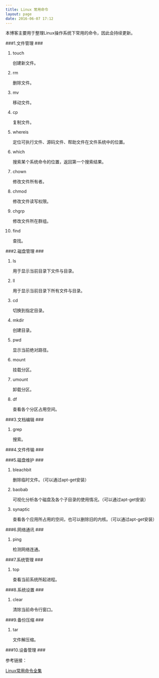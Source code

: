 ```yaml
---
title: Linux 常用命令
layout: page
date: 2016-06-07 17:12
---
```


本博客主要用于整理Linux操作系统下常用的命令，因此会持续更新。

###1.文件管理 ###

1. touch

    创建新文件。

2. rm

    删除文件。

3. mv

    移动文件。

4. cp

    复制文件。

5. whereis

    定位可执行文件、源码文件、帮助文件在文件系统中的位置。

6. which

    搜索某个系统命令的位置，返回第一个搜索结果。

7. chown

    修改文件所有者。

8. chmod

    修改文件读写权限。

9. chgrp

    修改文件所在群组。

10. find

    查找。

###2.磁盘管理 ###

1. ls

    用于显示当前目录下文件与目录。

2. ll

    用于显示当前目录下所有文件与目录。

3. cd

    切换到指定目录。

4. mkdir

    创建目录。

5. pwd

    显示当前绝对路径。

6. mount

    挂载分区。

7. umount

    卸载分区。

8. df

    查看各个分区占用空间。

###3.文档编辑 ###

1. grep

    搜索。

###4.文件传输 ###


###5.磁盘维护 ###

1. bleachbit

    删除临时文件。（可以通过apt-get安装）

2. baobab

    可视化分析各个磁盘及各个子目录的使用情况。（可以通过apt-get安装）

3. synaptic

    查看各个应用所占用的空间，也可以删除旧的内核。（可以通过apt-get安装）

###6.网络通讯 ###

1. ping

    检测网络连通。

###7.系统管理 ###

1. top

    查看当前系统所起进程。


###8.系统设置 ###

1. clear

    清除当前命令行窗口。

###9.备份压缩 ###

1. tar

    文件解压缩。

###10.设备管理 ###















参考链接：

[Linux常用命令全集](http://itlab.idcquan.com/linux/special/linuxcom/)
